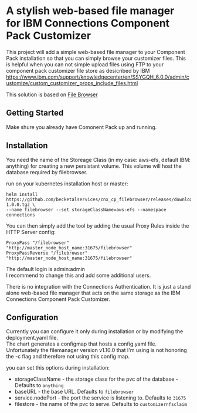 # A stylish web-based file manager for IBM Connections Component Pack Customizer

This project will add a simple web-based file manager to your Component Pack installation so that you can simply browse your customizer files. This is helpful when you can not simple upload files using FTP to your component pack customizer file store as desicribed by IBM https://www.ibm.com/support/knowledgecenter/en/SSYGQH_6.0.0/admin/customize/custom_customizer_props_include_files.html

This solution is based on [File Browser](https://filebrowser.github.io/)

## Getting Started

Make shure you already have Comonent Pack up and running.

## Installation

You need the name of the Storeage Class (in my case: aws-efs, default IBM: anything) for creating a new persistant volume. This volume will host the database required by filebrowser.

run on your kubernetes installation host or master:
```
helm install https://github.com/becketalservices/cnx_cp_filebrowser/releases/download/v1.0.0/filebrowser-1.0.0.tgz \
--name filebrowser --set storageClassName=aws-efs --namespace connections
```

You can then simply add the tool by adding the usual Proxy Rules inside the HTTP Server config:

```
ProxyPass "/filebrowser" "http://master_node_host_name:31675/filebrowser" 
ProxyPassReverse "/filebrowser" "http://master_node_host_name:31675/filebrowser"
```

The default login is admin:admin  
I recommend to change this and add some additional users.

There is no integration with the Connections Authentication. It is just a stand alone web-based file manager that acts on the same storage as the IBM Connections Component Pack Customizer.

## Configuration

Currently you can configure it only during installation or by modifying the deployment.yaml file.  
The chart generates a configmap that hosts a config.yaml file. Unfortunately the filemanager version v1.10.0 that I'm using is not honoring the -c flag and therefore not using this config map.

you can set this options during installation:
* storageClassName - the storage class for the pvc of the database - Defaults to `anything`
* baseURL - the base URL. Defaults to `filebrowser`
* service.nodePort - the port the service is listening to. Defaults to `31675`
* filestore - the name of the pvc to serve. Defaults to `customizernfsclaim`
